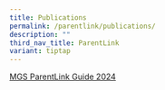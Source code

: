 ```yaml
---
title: Publications
permalink: /parentlink/publications/
description: ""
third_nav_title: ParentLink
variant: tiptap
---
```

<p><a href="https://drive.google.com/file/d/1x45phieFIXiRyzdLRP7xdPzHq6G3XKal/view?usp=sharing" rel="noopener noreferrer nofollow" target="_blank">MGS ParentLink Guide 2024</a>
</p>